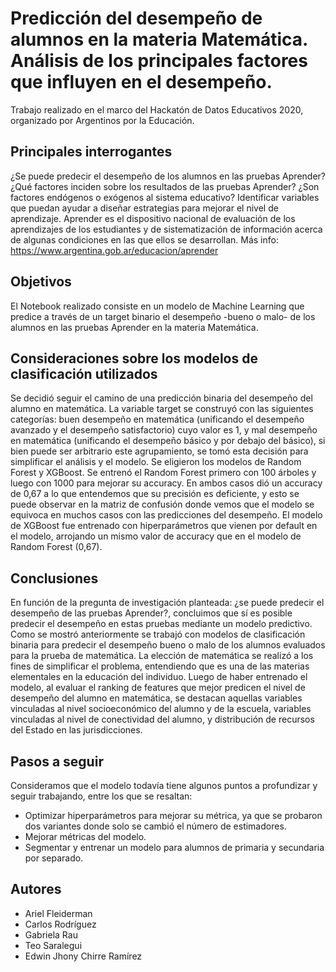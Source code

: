 # Predicción del desempeño de alumnos en la materia Matemática. Análisis de los principales factores que influyen en el desempeño.

Trabajo realizado en el marco del Hackatón de Datos Educativos 2020, organizado por Argentinos por la Educación.

## Principales interrogantes
¿Se puede predecir el desempeño de los alumnos en las pruebas Aprender? ¿Qué factores inciden sobre los resultados de las pruebas Aprender? ¿Son factores endógenos o exógenos al sistema educativo? Identificar variables que puedan ayudar a diseñar estrategias para mejorar el nivel de aprendizaje.
Aprender es el dispositivo nacional de evaluación de los aprendizajes de los estudiantes y de sistematización de información acerca de algunas condiciones en las que ellos se desarrollan. Más info: https://www.argentina.gob.ar/educacion/aprender

## Objetivos
El Notebook realizado consiste en un modelo de Machine Learning que predice a través de un target binario el desempeño -bueno o malo- de los alumnos en las pruebas Aprender en la materia Matemática.

## Consideraciones sobre los modelos de clasificación utilizados
Se decidió seguir el camino de una predicción binaria del desempeño del alumno en matemática. La variable target se construyó con las siguientes categorías: buen desempeño en matemática (unificando el desempeño avanzado y el desempeño satisfactorio) cuyo valor es 1, y mal desempeño en matemática (unificando el desempeño básico y por debajo del básico), si bien puede ser arbitrario este agrupamiento, se tomó esta decisión para simplificar el análisis y el modelo.
Se eligieron los modelos de Random Forest y XGBoost. Se entrenó el Random Forest primero con 100 árboles y luego con 1000 para mejorar su accuracy. En ambos casos dió un accuracy de 0,67 a lo que entendemos que su precisión es deficiente, y esto se puede observar en la matriz de confusión donde vemos que el modelo se equivoca en muchos casos con las predicciones del desempeño.
El modelo de XGBoost fue entrenado con hiperparámetros que vienen por default en el modelo, arrojando un mismo valor de accuracy que en el modelo de Random Forest (0,67).

## Conclusiones
En función de la pregunta de investigación planteada: ¿se puede predecir el desempeño de las pruebas Aprender?, concluimos que sí es posible predecir el desempeño en estas pruebas mediante un modelo predictivo.
Como se mostró anteriormente se trabajó con modelos de clasificación binaria para predecir el desempeño bueno o malo de los alumnos evaluados para la prueba de matemática.
La elección de matemática se realizó a los fines de simplificar el problema, entendiendo que es una de las materias elementales en la educación del individuo.
Luego de haber entrenado el modelo, al evaluar el ranking de features que mejor predicen el nivel de desempeño del alumno en matemática, se destacan aquellas variables vinculadas al nivel socioeconómico del alumno y de la escuela, variables vinculadas al nivel de conectividad del alumno, y distribución de recursos del Estado en las jurisdicciones.

## Pasos a seguir
Consideramos que el modelo todavía tiene algunos puntos a profundizar y seguir trabajando, entre los que se resaltan:
* Optimizar hiperparámetros para mejorar su métrica, ya que se probaron dos variantes donde solo se cambió el número de estimadores.
* Mejorar métricas del modelo.
* Segmentar y entrenar un modelo para alumnos de primaria y secundaria por separado.

## Autores
* Ariel Fleiderman
* Carlos Rodríguez
* Gabriela Rau
* Teo Saralegui
* Edwin Jhony Chirre Ramírez

## 
